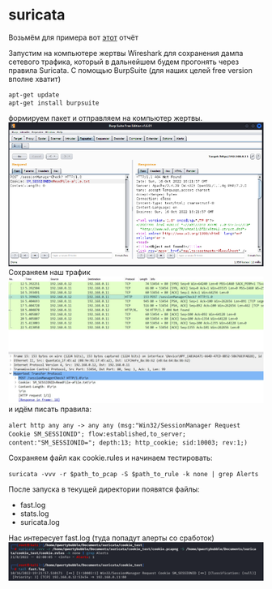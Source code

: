 # suricata
Возьмём для примера вот [этот](https://securelist.com/the-sessionmanager-iis-backdoor/106868/) отчёт

Запустим на компьютере жертвы Wireshark для сохранения дампа сетевого трафика, который в дальнейшем будем прогонять через правила Suricata. 
С помощью BurpSuite (для наших целей free version вполне хватит)
```
apt-get update
apt-get install burpsuite 
```
формируем пакет и отправляем на компьютер жертвы.
![burp](/images/1.png)
Сохраняем наш трафик 
![wireshark](/images/2.jpg)
и идём писать правила:

`alert http any any -> any any (msg:"Win32/SessionManager Request Cookie SM_SESSIONID"; flow:established,to_server; content:"SM_SESSIONID="; depth:13; http_cookie; sid:10003; rev:1;)`

Сохраняем файл как cookie.rules и начинаем тестировать:

`suricata -vvv -r $path_to_pcap -S $path_to_rule -k none | grep Alerts`

После запуска в текущей директории появятся файлы:
- fast.log
- stats.log
- suricata.log

Нас интересует fast.log (туда попадут алерты со сработок)
![output](/images/3.png)